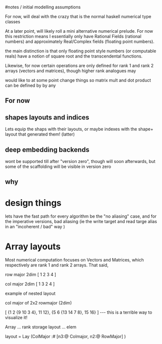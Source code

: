 #notes / initial modelling assumptions

For now, will deal with the crazy that is the normal haskell numerical type classes

At a later point, will likely roll a mini alternative numerical prelude.
For now this restriction means I essentially only have Rational Fields (rational numbers) and 
approximately Real/Complex fields  (floating point numbers).

the main distinction is that only floating point style numbers (or computable reals)
have a notion of square root and the transcendental functions.

Likewise, for now certain operations are only defined for rank 1 and rank 2 arrays
(vectors and matrices), though higher rank analogues may 


would like to at some point change things so matrix mult and dot product
can be defined by by any 

## For now



## shapes layouts and indices
Lets equip the shaps with their layouts, or maybe indexes with the shape+ layout that generated them!
(latter)


## deep embedding backends
wont be supported till after "version zero", though will soon afterwards, but 
some of the scaffolding will be visible in version zero

## why 


# design things 

lets have the fast path for every algorithm be the "no aliasing" case, and for
the imperative versions, bad aliasing (ie the write target and read targe alias 
in an "incoherent / bad" way )


# Array layouts

Most numerical computation focuses on Vectors and Matrices,
which respectively are rank 1 and rank 2 arrays. That said, 

row major 2dim
[   1 2 
    3 4
]


col major 2dim
[
    1 3
    2 4
]



example of nested layout

col major of 2x2 rowmajor (2dim)

[ {1  2  {9  10
   3  4}, 11 12},
   {5  6  {13 14
   7  8},  15 16}
]
--- this is a terrible way to visualize it!


Array ... rank storage  layout  ... elem

layout =  Lay (ColMajor :#  [n3:@ Colmajor, n2:@ RowMajor] )
